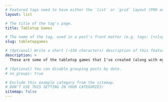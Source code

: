 ```yaml
---
# Featured tags need to have either the `list` or `grid` layout (PRO only).
layout: list

# The title of the tag's page.
title: Tabletop Games

# The name of the tag, used in a post's front matter (e.g. tags: [<slug>]).
slug: tabletopgames

# (Optional) Write a short (~150 characters) description of this featured tag.
description: >
  These are some of the tabletop games that I've created (along with my family).

# (Optional) You can disable grouping posts by date.
# no_groups: true

# Exclude this example category from the sitemap.
# DON'T USE THIS SETTING IN YOUR CATEGORIES!
sitemap: false
---
```

